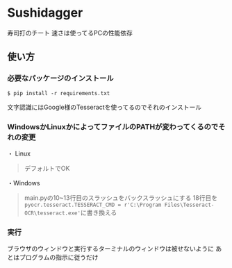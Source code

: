 # Sushidagger
寿司打のチート
速さは使ってるPCの性能依存

## 使い方
### 必要なパッケージのインストール
`$ pip install -r requirements.txt`

文字認識にはGoogle様のTesseractを使ってるのでそれのインストール

### WindowsかLinuxかによってファイルのPATHが変わってくるのでそれの変更
・ Linux
> デフォルトでOK

・Windows
> main.pyの10~13行目のスラッシュをバックスラッシュにする
18行目を`pyocr.tesseract.TESSERACT_CMD = r'C:\Program Files\Tesseract-OCR\tesseract.exe'`に書き換える

### 実行
ブラウザのウィンドウと実行するターミナルのウィンドウは被せないように
あとはプログラムの指示に従うだけ

